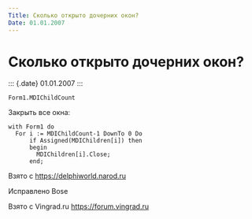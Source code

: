 ```yaml
---
Title: Сколько открыто дочерних окон?
Date: 01.01.2007
---
```



Сколько открыто дочерних окон?
==============================

::: {.date}
01.01.2007
:::

    Form1.MDIChildCount

Закрыть все окна:

    with Form1 do  
      For i := MDIChildCount-1 DownTo 0 Do
          if Assigned(MDIChildren[i]) then
          begin
            MDIChildren[i].Close;
          end;

Взято с <https://delphiworld.narod.ru>

Исправлено Bose

Взято с Vingrad.ru <https://forum.vingrad.ru>
